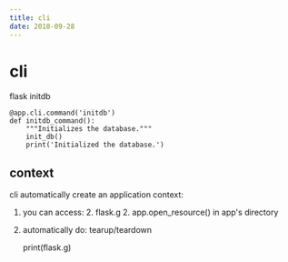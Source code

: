 ```yaml
---
title: cli
date: 2018-09-28
---
```

# cli
flask initdb

    @app.cli.command('initdb')
    def initdb_command():
        """Initializes the database."""
        init_db()
        print('Initialized the database.')

## context
cli automatically create an application context:
1. you can access: 
    2. flask.g
    2. app.open_resource() in app's directory 
2. automatically do: tearup/teardown

    print(flask.g)
